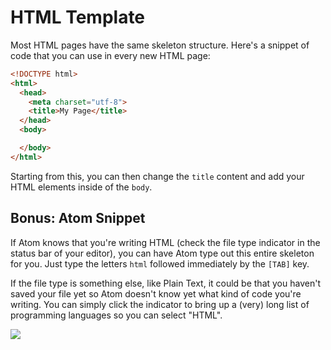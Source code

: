 # HTML Template

Most HTML pages have the same skeleton structure.  Here's
a snippet of code that you can use in every new HTML page:

``` html
<!DOCTYPE html>
<html>
  <head>
    <meta charset="utf-8">
    <title>My Page</title>
  </head>
  <body>

  </body>
</html>
```

Starting from this, you can then change the `title` content
and add your HTML elements inside of the `body`.

## Bonus: Atom Snippet

If Atom knows that you're writing HTML (check the file type indicator
in the status bar of your editor), you can have Atom type out this
entire skeleton for you.  Just type the letters `html` followed
immediately by the `[TAB]` key.  

If the file type is something else, like Plain Text, it could be
that you haven't saved your file yet so Atom doesn't know yet
what kind of code you're writing.  You can simply click the indicator
to bring up a (very) long list of programming languages so
you can select "HTML".

![](https://www.evernote.com/l/AAY6TShn4TxCBarpSHnv4Y38rBV9t6MbbI0B/image.png)
